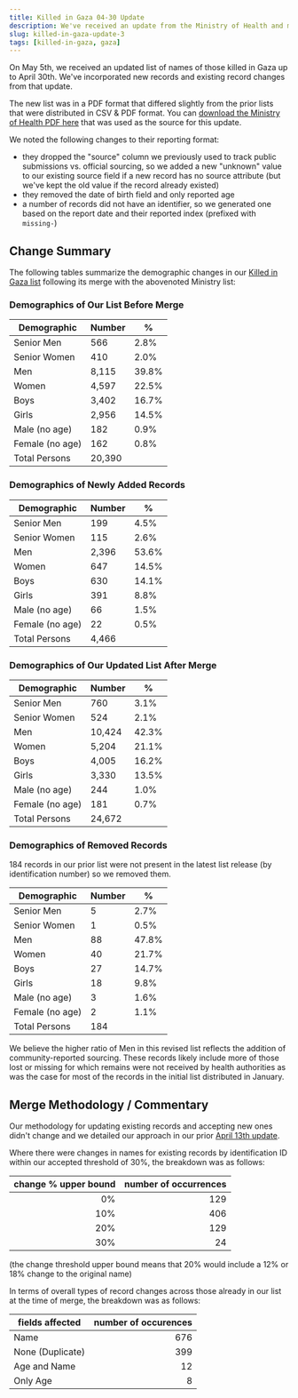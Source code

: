 ```yaml
---
title: Killed in Gaza 04-30 Update
description: We've received an update from the Ministry of Health and merged those changes with our existing list.
slug: killed-in-gaza-update-3
tags: [killed-in-gaza, gaza]
---
```


On May 5th, we received an updated list of names of those killed in Gaza up to April 30th. We've incorporated new records and existing record changes from that update.

The new list was in a PDF format that differed slightly from the prior lists that were distributed in CSV & PDF format. You can <a href="/sources/20240430gaza.pdf">download the Ministry of Health PDF here</a> that was used as the source for this update.

We noted the following changes to their reporting format:

- they dropped the "source" column we previously used to track public submissions vs. official sourcing, so we added a new "unknown" value to our existing source field if a new record has no source attribute (but we've kept the old value if the record already existed)
- they removed the date of birth field and only reported age
- a number of records did not have an identifier, so we generated one based on the report date and their reported index (prefixed with `missing-`)

## Change Summary

The following tables summarize the demographic changes in our [Killed in Gaza list](/docs/killed-in-gaza) following its merge with the abovenoted Ministry list:

### Demographics of Our List Before Merge

| Demographic     | Number | %     |
| --------------- | ------ | ----- |
| Senior Men      | 566    | 2.8%  |
| Senior Women    | 410    | 2.0%  |
| Men             | 8,115  | 39.8% |
| Women           | 4,597  | 22.5% |
| Boys            | 3,402  | 16.7% |
| Girls           | 2,956  | 14.5% |
| Male (no age)   | 182    | 0.9%  |
| Female (no age) | 162    | 0.8%  |
| Total Persons   | 20,390 |       |

### Demographics of Newly Added Records

| Demographic     | Number | %     |
| --------------- | ------ | ----- |
| Senior Men      | 199    | 4.5%  |
| Senior Women    | 115    | 2.6%  |
| Men             | 2,396  | 53.6% |
| Women           | 647    | 14.5% |
| Boys            | 630    | 14.1% |
| Girls           | 391    | 8.8%  |
| Male (no age)   | 66     | 1.5%  |
| Female (no age) | 22     | 0.5%  |
| Total Persons   | 4,466  |       |

### Demographics of Our Updated List After Merge

| Demographic     | Number | %     |
| --------------- | ------ | ----- |
| Senior Men      | 760    | 3.1%  |
| Senior Women    | 524    | 2.1%  |
| Men             | 10,424 | 42.3% |
| Women           | 5,204  | 21.1% |
| Boys            | 4,005  | 16.2% |
| Girls           | 3,330  | 13.5% |
| Male (no age)   | 244    | 1.0%  |
| Female (no age) | 181    | 0.7%  |
| Total Persons   | 24,672 |       |

### Demographics of Removed Records

184 records in our prior list were not present in the latest list release (by identification number) so we removed them.

| Demographic     | Number | %     |
| --------------- | ------ | ----- |
| Senior Men      | 5      | 2.7%  |
| Senior Women    | 1      | 0.5%  |
| Men             | 88     | 47.8% |
| Women           | 40     | 21.7% |
| Boys            | 27     | 14.7% |
| Girls           | 18     | 9.8%  |
| Male (no age)   | 3      | 1.6%  |
| Female (no age) | 2      | 1.1%  |
| Total Persons   | 184    |       |

We believe the higher ratio of Men in this revised list reflects the addition of community-reported sourcing. These records likely include more of those lost or missing for which remains were not received by health authorities as was the case for most of the records in the initial list distributed in January.

## Merge Methodology / Commentary

Our methodology for updating existing records and accepting new ones didn't change and we detailed our approach in our prior [April 13th update](/updates/killed-in-gaza-update-2).

Where there were changes in names for existing records by identification ID within our accepted threshold of 30%, the breakdown was as follows:

| change % upper bound | number of occurrences |
| -------------------: | --------------------: |
|                   0% |                   129 |
|                  10% |                   406 |
|                  20% |                   129 |
|                  30% |                    24 |

(the change threshold upper bound means that 20% would include a 12% or 18% change to the original name)

In terms of overall types of record changes across those already in our list at the time of merge, the breakdown was as follows:

| fields affected  | number of occurences |
| ---------------- | -------------------: |
| Name             |                  676 |
| None (Duplicate) |                  399 |
| Age and Name     |                   12 |
| Only Age         |                    8 |
